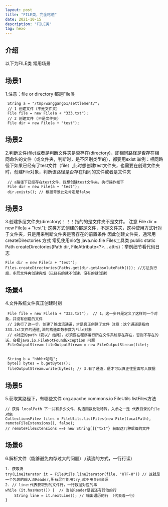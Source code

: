 ```yaml
---
layout: post
title: "FILE类，完全吃透"
date: 2021-10-15
description: "FILE类"
tag: hexo
---   
```

## 介绍
以下为FILE类 常用场景

## 场景1
 1.注意：file or directory 都是File类
 
     String a = "/tmp/wanggang51/settlement/";
     // 1 创建文件（不是文件夹）
     File file = new File(a + "333.txt");
     // 2 创建文件 (不是文件夹)
     File dir = new File(a + "test");
     
## 场景2    
 2.判断文件(file)或者是判断文件夹是否存在(directory)，即相同路径是否存在相同命名的文件（或文件夹，判断时，是不区别类型的），都要用exist 
   举例：相同路径下如果已经有了test文件（file）,此时想创建test文件夹，也需要在创建文件夹时，创建File对象，判断该路径是否存在相同的文件或者是文件夹
   
     // a路径下已经存在test文件，我想创建test文件夹，执行操作如下
     File dir = new File(a + "test");
     dir.exists(); // 根据背景此处肯定是false
     
## 场景3     
 3.创建多层文件夹(directory)！！！指的的是文件夹不是文件。
   注意 File dir = new File(a + "test"); 这类方式创建的都是文件，不是文件夹，这种使用方式针对于文件夹，只是用来判断文件夹是否存在的前置条件
   因此创建文件夹，通常用createDirectories 方式
   常见使用nio包 java.nio.file  Files工具类
    public static Path createDirectories(Path dir, FileAttribute<?>... attrs)：举例细节看代码日志

    File dir = new File(a + "test");
    Files.createDirectories(Paths.get(dir.getAbsolutePath())); //方法执行后，多层文件夹创建完成（已经有的就不创建，没有的就创建）
    
## 场景4  
 4.文件系统文件真正创建时刻
 
     
     File file = new File(a + "333.txt");  // 1。这一步只是定义了这样的一个对象，并没有创建的文件
     // 2执行了这一步，创建了输出流通道，才是真正创建了文件 注意：这个通道是指向333.txt文件的通道,流的构造函数参数为File对象
     // a对应的path（要以/ 结尾），必须要在程序运行所在文件系统存在存在，否则不存在的话，会报java.io.FileNotFoundException 问题
     FileOutputStream fileOutputStream = new FileOutputStream(file); 
     
     
     String b = "hhhh+哈哈";
     byte[] bytes = b.getBytes();
     fileOutputStream.write(bytes); // 3.有了通道，便才可以真正往里面写入数据
     
## 场景5     
 5.获取某路径下，有哪些文件
    org.apache.commons.io FileUtils listFiles方法
    
    // 获得 localPath 下一共有多少文件，构造函数比较特殊，入参之一是 代表目录的File对象                 
    Collection<File> files = FileUtils.listFiles(new File(localPath), remoteFileExtensions(), false);
    // remoteFileExtensions ==》 new String[]{"txt"} 获取这几种后缀的文件

## 场景6    
 6.解析文件（能够避免内存过大的问题）,(读流的方式，一行行读)
    
    1. 获取流
    try(LineIterator it = FileUtils.lineIterator(file, "UTF-8")) // 这就是一个包装的输入流Reader,所有尽可能用try,就不用关闭资源
    2. // line:代表获取到的文件行，一行数据对应的串
    while (it.hasNext()) {  // 当前Reader是否还有其他的行
        String line = it.nextLine(); // 输出遍历的行 （代表着一行）
    }
       
    
  
              
    
     



